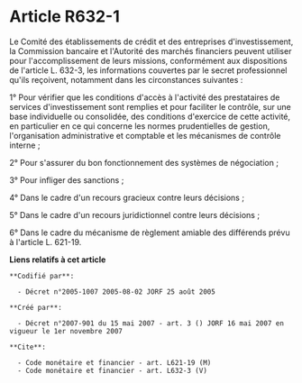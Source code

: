 # Article R632-1

Le Comité des établissements de crédit et des entreprises d'investissement, la Commission bancaire et l'Autorité des marchés
financiers peuvent utiliser pour l'accomplissement de leurs missions, conformément aux dispositions de l'article L. 632-3,
les informations couvertes par le secret professionnel qu'ils reçoivent, notamment dans les circonstances suivantes :

1° Pour vérifier que les conditions d'accès à l'activité des prestataires de services d'investissement sont remplies et pour
faciliter le contrôle, sur une base individuelle ou consolidée, des conditions d'exercice de cette activité, en particulier
en ce qui concerne les normes prudentielles de gestion, l'organisation administrative et comptable et les mécanismes de
contrôle interne ;

2° Pour s'assurer du bon fonctionnement des systèmes de négociation ;

3° Pour infliger des sanctions ;

4° Dans le cadre d'un recours gracieux contre leurs décisions ;

5° Dans le cadre d'un recours juridictionnel contre leurs décisions ;

6° Dans le cadre du mécanisme de règlement amiable des différends prévu à l'article L. 621-19.

**Liens relatifs à cet article**

	**Codifié par**:

	  - Décret n°2005-1007 2005-08-02 JORF 25 août 2005

	**Créé par**:

	  - Décret n°2007-901 du 15 mai 2007 - art. 3 () JORF 16 mai 2007 en vigueur le 1er novembre 2007

	**Cite**:

	  - Code monétaire et financier - art. L621-19 (M)
	  - Code monétaire et financier - art. L632-3 (V)
